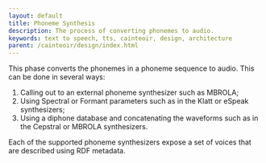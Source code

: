 ```yaml
---
layout: default
title: Phoneme Synthesis
description: The process of converting phonemes to audio.
keywords: text to speech, tts, cainteoir, design, architecture
parent: /cainteoir/design/index.html
---
```


This phase converts the phonemes in a phoneme sequence to audio. This can
be done in several ways:

1.  Calling out to an external phoneme synthesizer such as MBROLA;
2.  Using Spectral or Formant parameters such as in the Klatt or eSpeak
    synthesizers;
3.  Using a diphone database and concatenating the waveforms such as in
    the Cepstral or MBROLA synthesizers.

Each of the supported phoneme synthesizers expose a set of voices that
are described using RDF metadata.
